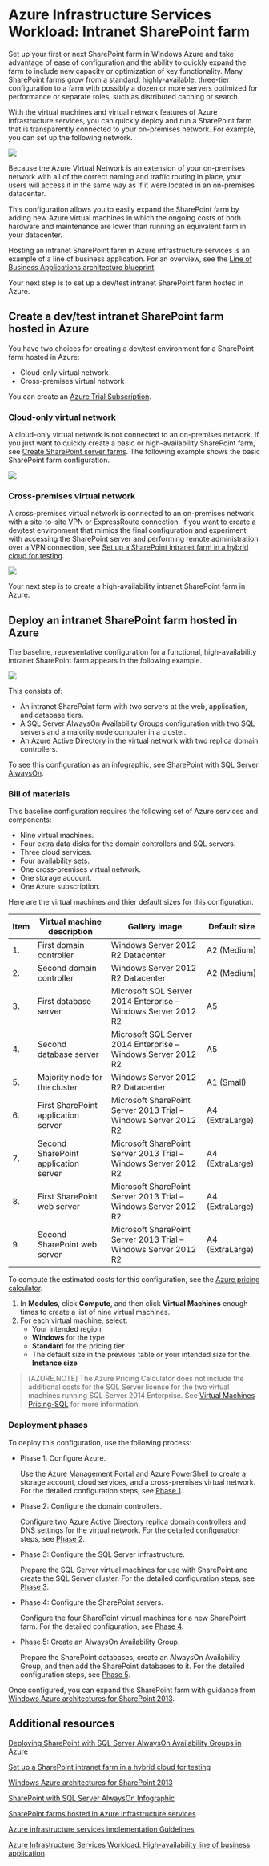 <properties
	pageTitle="SharePoint Server 2013 farm in Azure | Windows Azure"
	description="Learn the value of a SharePoint Server 2013 farm in Azure, set up a test environment, and deploy a high-availability configuration."
	services="virtual-machines"
	documentationCenter=""
	authors="JoeDavies-MSFT"
	manager="timlt"
	editor=""
	tags="azure-service-management"/>

<tags
	ms.service="virtual-machines"
	ms.date="10/29/2015"
	wacn.date=""/>

# Azure Infrastructure Services Workload: Intranet SharePoint farm
<!-- deleted by customization

[AZURE.INCLUDE [learn-about-deployment-models-classic-include](../includes/learn-about-deployment-models-classic-include.md)] Resource Manager deployment model.
-->

Set up your first or next SharePoint farm in Windows Azure and take advantage of ease of configuration and the ability to quickly expand the farm to include new capacity or optimization of key functionality. Many SharePoint farms grow from a standard, highly-available, three-tier configuration to a farm with possibly a dozen or more servers optimized for performance or separate roles, such as distributed caching or search.

With the virtual machines and virtual network features of Azure infrastructure services, you can quickly deploy and run a SharePoint farm that is transparently connected to your on-premises network. For example, you can set up the following network.

![](./media/virtual-machines-workload-intranet-sharepoint-farm/workload-spsqlao.png)

Because the Azure Virtual Network is an extension of your on-premises network with all of the correct naming and traffic routing in place, your users will access it in the same way as if it were located in an on-premises datacenter.

This configuration allows you to easily expand the SharePoint farm by adding new Azure virtual machines in which the ongoing costs of both hardware and maintenance are lower than running an equivalent farm in your datacenter.

Hosting an intranet SharePoint farm in Azure infrastructure services is an example of a line of business application. For an overview, see the [Line of Business Applications architecture blueprint](http://msdn.microsoft.com/dn630664).

Your next step is to set up a dev/test intranet SharePoint farm hosted in Azure.

<!-- deleted by customization
> [AZURE.NOTE] Microsoft has released the SharePoint Server 2016 IT Preview. To make this preview easy to install and test, you can use an Azure virtual machine gallery image with SharePoint Server 2016 IT Preview and its prerequisites pre-installed. For more information, see [Test the SharePoint Server 2016 IT Preview in Azure](http://azure.microsoft.com/blog/test-sharepoint-server-2016-it-preview-4/).

-->
## Create a dev/test intranet SharePoint farm hosted in Azure

You have two choices for creating a dev/test environment for a SharePoint farm hosted in Azure:

- Cloud-only virtual network
- Cross-premises virtual network

<!-- deleted by customization
You can create these dev/test environments for free with your [MSDN subscription](/pricing/member-offers/msdn-benefits/) or an [Azure Trial Subscription](/pricing/1rmb-trial/).
-->
<!-- keep by customization: begin -->
You can create an [Azure Trial Subscription](/pricing/1rmb-trial/).
<!-- keep by customization: end -->

### Cloud-only virtual network

A cloud-only virtual network is not connected to an on-premises network. If you just want to quickly create a basic or high-availability SharePoint farm, see [Create SharePoint server farms](/documentation/articles/virtual-machines-sharepoint-farm-azure-preview). The following example shows the basic SharePoint farm configuration.

![](./media/virtual-machines-workload-intranet-sharepoint-farm/Non-HAFarm.png)

### Cross-premises virtual network

A cross-premises virtual network is connected to an on-premises network with a site-to-site VPN or ExpressRoute connection. If you want to create a dev/test environment that mimics the final configuration and experiment with accessing the SharePoint server and performing remote administration over a VPN connection, see [Set up a SharePoint intranet farm in a hybrid cloud for testing](/documentation/articles/virtual-networks-setup-sharepoint-hybrid-cloud-testing).

![](./media/virtual-machines-workload-intranet-sharepoint-farm/CreateSPFarmHybridCloud.png)

Your next step is to create a high-availability intranet SharePoint farm in Azure.

## Deploy an intranet SharePoint farm hosted in Azure

The baseline, representative configuration for a functional, high-availability intranet SharePoint farm appears in the following example.

![](./media/virtual-machines-workload-intranet-sharepoint-farm/workload-spsqlao.png)

This consists of:

- An intranet SharePoint farm with two servers at the web, application, and database tiers.
- A SQL Server AlwaysOn Availability Groups configuration with two SQL servers and a majority node computer in a cluster.
- An Azure Active Directory in the virtual network with two replica domain controllers.

To see this configuration as an infographic, see [SharePoint with SQL Server AlwaysOn](https://azure.microsoft.com/zh-cn/documentation/infographics/sharepoint-sqlserver-alwayson/).

### Bill of materials

This baseline configuration requires the following set of Azure services and components:

- Nine virtual machines.
- Four extra data disks for the domain controllers and SQL servers.
- Three cloud services.
- Four availability sets.
- One cross-premises virtual network.
- One storage account.
- One Azure subscription.

Here are the virtual machines and thier default sizes for this configuration.

Item | Virtual machine description | Gallery image | Default size
--- | --- | --- | ---
1. | First domain controller | Windows Server 2012 R2 Datacenter | A2 (Medium)
2. | Second domain controller | Windows Server 2012 R2 Datacenter | A2 (Medium)
3. | First database server | Microsoft SQL Server 2014 Enterprise – Windows Server 2012 R2 | A5
4. | Second database server | Microsoft SQL Server 2014 Enterprise – Windows Server 2012 R2 | A5
5. | Majority node for the cluster | Windows Server 2012 R2 Datacenter | A1 (Small)
6. | First SharePoint application server | Microsoft SharePoint Server 2013 Trial – Windows Server 2012 R2 | A4 (ExtraLarge)
7. | Second SharePoint application server | Microsoft SharePoint Server 2013 Trial – Windows Server 2012 R2 | A4 (ExtraLarge)
8. | First SharePoint web server | Microsoft SharePoint Server 2013 Trial – Windows Server 2012 R2 | A4 (ExtraLarge)
9. | Second SharePoint web server | Microsoft SharePoint Server 2013 Trial – Windows Server 2012 R2 | A4 (ExtraLarge)

To compute the estimated costs for this configuration, see the [Azure pricing calculator](https://azure.microsoft.com/pricing/calculator/). 

1. In **Modules**, click **Compute**, and then click **Virtual Machines** enough times to create a list of nine virtual machines.
2. For each virtual machine, select:
	- Your intended region
	- **Windows** for the type
	- **Standard** for the pricing tier
	- The default size in the previous table or your intended size for the **Instance size**

> [AZURE.NOTE] The Azure Pricing Calculator does not include the additional costs for the SQL Server license for the two virtual machines running SQL Server 2014 Enterprise. See [Virtual Machines Pricing-SQL](/home/features/virtual-machines/#price) for more information.

### Deployment phases

To deploy this configuration, use the following process:

- Phase 1: Configure Azure.

	Use the Azure Management Portal and Azure PowerShell to create a storage account, cloud services, and a cross-premises virtual network. For the detailed configuration steps, see [Phase 1](/documentation/articles/virtual-machines-workload-intranet-sharepoint-phase1).

- Phase 2: Configure the domain controllers.

	Configure two Azure Active Directory replica domain controllers and DNS settings for the virtual network. For the detailed configuration steps, see [Phase 2](/documentation/articles/virtual-machines-workload-intranet-sharepoint-phase2).

- Phase 3: Configure the SQL Server infrastructure.  

	Prepare the SQL Server virtual machines for use with SharePoint and create the SQL Server cluster. For the detailed configuration steps, see [Phase 3](/documentation/articles/virtual-machines-workload-intranet-sharepoint-phase3).

- Phase 4: Configure the SharePoint servers.

	Configure the four SharePoint virtual machines for a new SharePoint farm. For the detailed configuration, see [Phase 4](/documentation/articles/virtual-machines-workload-intranet-sharepoint-phase4).

- Phase 5: Create an AlwaysOn Availability Group.

	Prepare the SharePoint databases, create an AlwaysOn Availability Group, and then add the SharePoint databases to it. For the detailed configuration steps, see [Phase 5](/documentation/articles/virtual-machines-workload-intranet-sharepoint-phase5).

Once configured, you can expand this SharePoint farm with guidance from [Windows Azure architectures for SharePoint 2013](http://technet.microsoft.com/zh-cn/library/dn635309.aspx).

## Additional resources

[Deploying SharePoint with SQL Server AlwaysOn Availability Groups in Azure](/documentation/articles/virtual-machines-workload-deploy-spsqlao-overview)

[Set up a SharePoint intranet farm in a hybrid cloud for testing](/documentation/articles/virtual-networks-setup-sharepoint-hybrid-cloud-testing)

[Windows Azure architectures for SharePoint 2013](https://technet.microsoft.com/zh-cn/library/dn635309.aspx)

[SharePoint with SQL Server AlwaysOn Infographic](https://azure.microsoft.com/zh-cn/documentation/infographics/sharepoint-sqlserver-alwayson/)

[SharePoint farms hosted in Azure infrastructure services](/documentation/articles/virtual-machines-sharepoint-infrastructure-services)

[Azure infrastructure services implementation Guidelines](/documentation/articles/virtual-machines-infrastructure-services-implementation-guidelines)

[Azure Infrastructure Services Workload: High-availability line of business application](/documentation/articles/virtual-machines-workload-high-availability-lob-application)
